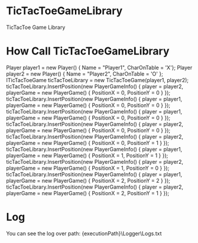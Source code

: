 # TicTacToeGameLibrary
TicTacToe Game Library

# How Call TicTacToeGameLibrary
Player player1 = new Player() { Name = "Player1", CharOnTable = 'X'};
Player player2 = new Player() { Name = "Player2", CharOnTable = 'O' };
ITicTacToeGame ticTacToeLibrary = new TicTacToeGame(player1, player2);
ticTacToeLibrary.InsertPosition(new PlayerGameInfo() { player = player2, playerGame = new PlayerGame() { PositionX = 0, PositionY = 0 } });
ticTacToeLibrary.InsertPosition(new PlayerGameInfo() { player = player1, playerGame = new PlayerGame() { PositionX = 0, PositionY = 0 } });
ticTacToeLibrary.InsertPosition(new PlayerGameInfo() { player = player1, playerGame = new PlayerGame() { PositionX = 0, PositionY = 0 } });
ticTacToeLibrary.InsertPosition(new PlayerGameInfo() { player = player2, playerGame = new PlayerGame() { PositionX = 0, PositionY = 0 } });
ticTacToeLibrary.InsertPosition(new PlayerGameInfo() { player = player2, playerGame = new PlayerGame() { PositionX = 0, PositionY = 1 } });
ticTacToeLibrary.InsertPosition(new PlayerGameInfo() { player = player1, playerGame = new PlayerGame() { PositionX = 1, PositionY = 1 } });
ticTacToeLibrary.InsertPosition(new PlayerGameInfo() { player = player2, playerGame = new PlayerGame() { PositionX = 1, PositionY = 0 } });
ticTacToeLibrary.InsertPosition(new PlayerGameInfo() { player = player1, playerGame = new PlayerGame() { PositionX = 2, PositionY = 2 } });
ticTacToeLibrary.InsertPosition(new PlayerGameInfo() { player = player2, playerGame = new PlayerGame() { PositionX = 2, PositionY = 1 } });

# Log
You can see the log over path:
{executionPath}\Logger\Logs.txt
